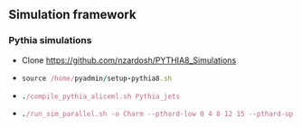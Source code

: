 ## Simulation framework

### Pythia simulations
- Clone https://github.com/nzardosh/PYTHIA8_Simulations

- ```ruby
  source /home/pyadmin/setup-pythia8.sh
  ```
  
- ```ruby
  ./compile_pythia_aliceml.sh Pythia_jets
  ```
  
- ```ruby
  ./run_sim_parallel.sh -o Charm --pthard-low 0 4 8 12 15 --pthard-up 4 8 12 15 1000  --events-per-pthard 2000000 2000000 2000000 2000000 2000000 --flavour 1 --jetR 0.4 --mecorr 1 --charged 1 --unev 1 --tune 14 --number -1 --events-per-job 4329 -j 18
  ```
